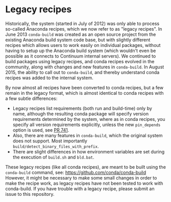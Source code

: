 Legacy recipes
==============

Historically, the system (started in July of 2012) was only able to
process so-called Anaconda recipes, which we now refer to as "legacy recipes".
In June 2013 `conda-build` was created as an open source project from the existing
Anaconda build system code base, but with slightly different recipes which allows
users to work easily on individual packages, without having to setup up the
Anaconda build system (which wouldn't even be possible as it connects to Continuum
internal servers).  We continued to build packages using legacy recipes,
and conda recipes evolved in the community, along with changes and
new features in `conda-build`.  In August 2015, the ability to call out
to `conda-build`, and thereby understand conda recipes was added to the internal
system.

By now almost all recipes have been converted to conda recipes, but a few remain
in the legacy format, which is almost identical to conda recipes with a few subtle
differences:

  * Legacy recipes list requirements (both run and build-time) only by name,
    although the resulting conda package will specify version requirements
    determined by the system, where as in conda recipes, you specify all
    version requirements explicitly, unless the new `pin_depends` option
    is used, see <a href="https://github.com/conda/conda-build/pull/741">
    PR 741</a>.
  * Also, there are many features in `conda-build`, which the original
    system does not support.
    Most importantly `build/detect_binary_files_with_prefix`.
  * There are slight differences in how environment variables are set during
    the execution of `build.sh` and `bld.bat`.

These legacy recipes (like all conda recipes), are meant to be built using
the `conda-build` command, see: https://github.com/conda/conda-build
However, it might be necessary to make some small changes in order to make the
recipe work, as legacy recipes have not been tested to work with conda-build. 
If you have trouble with a legacy recipe, please submit an issue to this repository.
